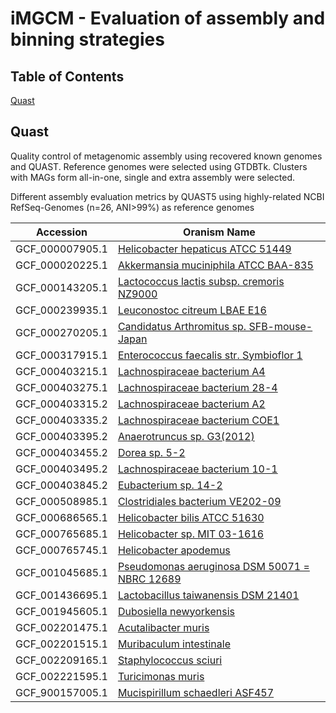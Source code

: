 # iMGCM - Evaluation of assembly and binning strategies

## Table of Contents  
[Quast](#Quast)  

## Quast

Quality control of metagenomic assembly using recovered known genomes and QUAST. Reference genomes were selected using GTDBTk. Clusters with MAGs form all-in-one, single and extra assembly were selected.

Different assembly evaluation metrics by QUAST5 using highly-related NCBI RefSeq-Genomes (n=26, ANI>99%) as reference genomes


|Accession|Oranism Name|
|--|--|
|GCF_000007905.1|[Helicobacter hepaticus ATCC 51449](https://tillrobin.github.io/iMGMC/quastreports/GCF_000007905.1-report.html)|
|GCF_000020225.1|[Akkermansia muciniphila ATCC BAA-835](https://tillrobin.github.io/iMGMC/quastreports/GCF_000020225.1-report.html)|
|GCF_000143205.1|[Lactococcus lactis subsp. cremoris NZ9000](https://tillrobin.github.io/iMGMC/quastreports/GCF_000143205.1-report.html)|
|GCF_000239935.1|[Leuconostoc citreum LBAE E16](https://tillrobin.github.io/iMGMC/quastreports/GCF_000239935.1-report.html)|
|GCF_000270205.1|[Candidatus Arthromitus sp. SFB-mouse-Japan](https://tillrobin.github.io/iMGMC/quastreports/GCF_000270205.1-report.html)|
|GCF_000317915.1|[Enterococcus faecalis str. Symbioflor 1](https://tillrobin.github.io/iMGMC/quastreports/GCF_000317915.1-report.html)|
|GCF_000403215.1|[Lachnospiraceae bacterium A4](https://tillrobin.github.io/iMGMC/quastreports/GCF_000403215.1-report.html)|
|GCF_000403275.1|[Lachnospiraceae bacterium 28-4](https://tillrobin.github.io/iMGMC/quastreports/GCF_000403275.1-report.html)|
|GCF_000403315.2|[Lachnospiraceae bacterium A2](https://tillrobin.github.io/iMGMC/quastreports/GCF_000403315.2-report.html)|
|GCF_000403335.2|[Lachnospiraceae bacterium COE1](https://tillrobin.github.io/iMGMC/quastreports/GCF_000403335.2-report.html)|
|GCF_000403395.2|[Anaerotruncus sp. G3(2012)](https://tillrobin.github.io/iMGMC/quastreports/GCF_000403395.2-report.html)|
|GCF_000403455.2|[Dorea sp. 5-2](https://tillrobin.github.io/iMGMC/quastreports/GCF_000403455.2-report.html)|
|GCF_000403495.2|[Lachnospiraceae bacterium 10-1](https://tillrobin.github.io/iMGMC/quastreports/GCF_000403495.2-report.html)|
|GCF_000403845.2|[Eubacterium sp. 14-2](https://tillrobin.github.io/iMGMC/quastreports/GCF_000403845.2-report.html)|
|GCF_000508985.1|[Clostridiales bacterium VE202-09](https://tillrobin.github.io/iMGMC/quastreports/GCF_000508985.1-report.html)|
|GCF_000686565.1|[Helicobacter bilis ATCC 51630](https://tillrobin.github.io/iMGMC/quastreports/GCF_000686565.1-report.html)|
|GCF_000765685.1|[Helicobacter sp. MIT 03-1616](https://tillrobin.github.io/iMGMC/quastreports/GCF_000765685.1-report.html)|
|GCF_000765745.1|[Helicobacter apodemus](https://tillrobin.github.io/iMGMC/quastreports/GCF_000765745.1-report.html)|
|GCF_001045685.1|[Pseudomonas aeruginosa DSM 50071 = NBRC 12689](https://tillrobin.github.io/iMGMC/quastreports/GCF_001045685.1-report.html)|
|GCF_001436695.1|[Lactobacillus taiwanensis DSM 21401](https://tillrobin.github.io/iMGMC/quastreports/GCF_001436695.1-report.html)|
|GCF_001945605.1|[Dubosiella newyorkensis](https://tillrobin.github.io/iMGMC/quastreports/GCF_001945605.1-report.html)|
|GCF_002201475.1|[Acutalibacter muris](https://tillrobin.github.io/iMGMC/quastreports/GCF_002201475.1-report.html)|
|GCF_002201515.1|[Muribaculum intestinale](https://tillrobin.github.io/iMGMC/quastreports/GCF_002201515.1-report.html)|
|GCF_002209165.1|[Staphylococcus sciuri](https://tillrobin.github.io/iMGMC/quastreports/GCF_002209165.1-report.html)|
|GCF_002221595.1|[Turicimonas muris](https://tillrobin.github.io/iMGMC/quastreports/GCF_002221595.1-report.html)|
|GCF_900157005.1|[Mucispirillum schaedleri ASF457](https://tillrobin.github.io/iMGMC/quastreports/GCF_900157005.1-report.html)|

